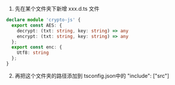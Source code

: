 
1. 先在某个文件夹下新增 xxx.d.ts 文件

```ts
declare module 'crypto-js' {
  export const AES: {
    decrypt: (txt: string, key: string) => any
    encrypt: (txt: string, key: string) => any
  };
  export const enc: {
    Utf8: string
  };
}
```

2. 再把这个文件夹的路径添加到 tsconfig.json中的 "include": ["src"]
